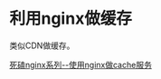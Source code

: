 # 利用nginx做缓存

类似CDN做缓存。

[死磕nginx系列--使用nginx做cache服务](https://www.cnblogs.com/biglittleant/p/8979895.html)